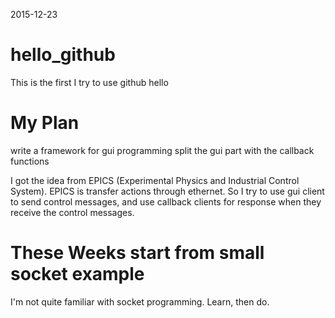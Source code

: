 2015-12-23
# hello_github
This is the first I try to use github
hello

# My Plan
write a framework for gui programming
split the gui part with the callback functions

I got the idea from EPICS (Experimental Physics and Industrial Control System).
EPICS is transfer actions through ethernet. So I try to use gui client to send
control messages, and use callback clients for response when they receive the 
control messages.

# These Weeks start from small socket example
I'm not quite familiar with socket programming. Learn, then do.

